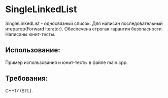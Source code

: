 # SingleLinkedList
SingleLinkedList - односвязный список. Для написан последовательный итератор(Forward iterator). Обеспечена строгая гарантия безопасности. Написаны юнит-тесты.
## Использование:
Пример использования и юнит-тесты в файле main.cpp.
## Требования:
C++17 (STL).
